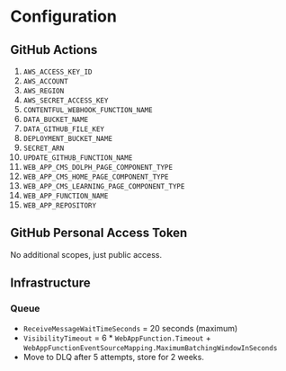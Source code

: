 # Configuration

## GitHub Actions

1. `AWS_ACCESS_KEY_ID`
2. `AWS_ACCOUNT`
3. `AWS_REGION`
4. `AWS_SECRET_ACCESS_KEY`
5. `CONTENTFUL_WEBHOOK_FUNCTION_NAME`
6. `DATA_BUCKET_NAME`
7. `DATA_GITHUB_FILE_KEY`
8. `DEPLOYMENT_BUCKET_NAME`
9. `SECRET_ARN`
10. `UPDATE_GITHUB_FUNCTION_NAME`
11. `WEB_APP_CMS_DOLPH_PAGE_COMPONENT_TYPE`
12. `WEB_APP_CMS_HOME_PAGE_COMPONENT_TYPE`
13. `WEB_APP_CMS_LEARNING_PAGE_COMPONENT_TYPE`
14. `WEB_APP_FUNCTION_NAME`
15. `WEB_APP_REPOSITORY`

## GitHub Personal Access Token

No additional scopes, just public access.

## Infrastructure

### Queue

* `ReceiveMessageWaitTimeSeconds` = 20 seconds (maximum)
* `VisibilityTimeout` = 6 * `WebAppFunction.Timeout` + `WebAppFunctionEventSourceMapping.MaximumBatchingWindowInSeconds`
* Move to DLQ after 5 attempts, store for 2 weeks.
